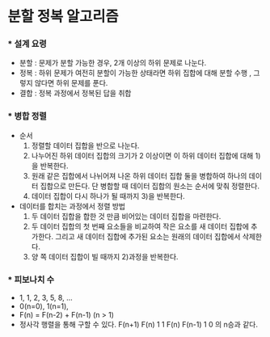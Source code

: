#  분할 정복 알고리즘
### * 설계 요령
- 분할 : 문제가 분할 가능한 경우, 2개 이상의 하위 문제로 나눈다.
- 정복 : 하위 문제가 여전히 분할이 가능한 상태라면 하위 집합에 대해 분할 수행 , 그렇지 않다면 하위 문제를 푼다.
- 결합 : 정복 과정에서 정복된 답을 취합

### * 병합 정렬
- 순서
  1) 정렬할 데이터 집합을 반으로 나눈다.
  2) 나누어진 하위 데이터 집합의 크기가 2 이상이면 이 하위 데이터 집합에 대해 1)을 반복한다.
  3) 원래 같은 집합에서 나뉘어져 나온 하위 데이터 집합 둘을 병합하여 하나의 데이터 집합으로 만든다. 단 병합할 때 데이터 집합의 원소는 순서에 맞춰 정렬한다.
  4) 데이터 집합이 다시 하나가 될 때까지 3)을 반복한다.
- 데이터를 합치는 과정에서 정렬 방법
  1) 두 데이터 집합을 합한 것 만큼 비어있는 데이터 집합을 마련한다.
  2) 두 데이터 집합의 첫 번째 요소들을 비교하여 작은 요소를 새 데이터 집합에 추가한다. 그리고 새 데이터 집합에 추가된 요소는 원래의 데이터 집합에서 삭제한다.
  3) 양 쪽 데이터 집합이 빌 때까지 2)과정을 반복한다.

### * 피보나치 수
- 1, 1, 2, 3, 5, 8, ... 
- 0(n=0), 1(n=1), 
- F(n) = F(n-2) + F(n-1)   (n > 1)
- 정사각 행렬을 통해 구할 수 있다.
  F(n+1)  F(n)                1   1
  F(n)    F(n-1)              1   0   의 n승과 같다.
  